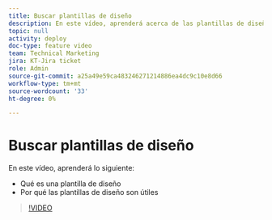 ```yaml
---
title: Buscar plantillas de diseño
description: En este vídeo, aprenderá acerca de las plantillas de diseño y por qué son útiles.
topic: null
activity: deploy
doc-type: feature video
team: Technical Marketing
jira: KT-Jira ticket
role: Admin
source-git-commit: a25a49e59ca483246271214886ea4dc9c10e8d66
workflow-type: tm+mt
source-wordcount: '33'
ht-degree: 0%

---
```


# Buscar plantillas de diseño

En este vídeo, aprenderá lo siguiente:

* Qué es una plantilla de diseño
* Por qué las plantillas de diseño son útiles

>[!VIDEO](https://video.tv.adobe.com/v/335072/?quality=12&learn=on)
